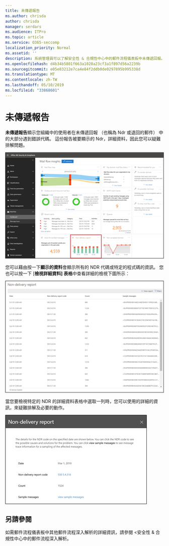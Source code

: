 ```yaml
---
title: 未傳遞報告
ms.author: chrisda
author: chrisda
manager: serdars
ms.audience: ITPro
ms.topic: article
ms.service: O365-seccomp
localization_priority: Normal
ms.assetid: ''
description: 系統管理員可以了解安全性 & 合規性中心中的郵件流程儀表板中未傳遞回報。
ms.openlocfilehash: d4b34b5801f663a1028a23cf3a1f897d56a2239b
ms.sourcegitcommit: e05e83212e7ca4e84f2ddb0de0297895b995338d
ms.translationtype: MT
ms.contentlocale: zh-TW
ms.lasthandoff: 05/10/2019
ms.locfileid: "33868601"
---
```

# <a name="non-delivery-report"></a>未傳遞報告

**未傳遞報告**顯示您組織中的使用者在未傳遞回報 （也稱為 Ndr 或退回的郵件） 中的大部分遇到錯誤代碼。 這份報告被要顯示的 Ndr，詳細資料，因此您可以疑難排解問題。

![在郵件流程儀表板中安全性 & 合規性中心中未傳遞報告](media/non-delivery-report-selected.png)

您可以藉由按一下**顯示的資料**會顯示所有的 NDR 代碼或特定的程式碼的資訊。 您也可以按一下 [**檢視詳細資料] 表格**中查看詳細的檢視下圖所示：

![未傳遞報告中檢視詳細資料表格](media/non-delivery-report-view-details-table.png)

當您要檢視特定的 NDR 的詳細資料表格中選取一列時，您可以使用的詳細的資訊，來疑難排解及必要的動作。

![未傳遞報告中的 [明細] 資料表中選取一列](media/non-delivery-report-details-table-select-row.png)

## <a name="see-also"></a>另請參閱

如需郵件流程儀表板中其他郵件流程深入解析的詳細資訊，請參閱 <<c0>安全性 &amp; 合規性中心中的郵件流程深入解析。

